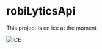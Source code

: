 # robiLyticsApi 

This project is on ice at the moment

![ICE](http://pngimg.com/upload/ice_PNG9324.png)

